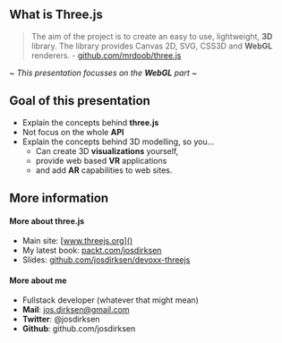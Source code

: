 ## What is **Three.js**

> The aim of the project is to create an easy to use, lightweight, **3D** library. The library provides Canvas 2D, SVG, 
> CSS3D and **WebGL** renderers. - [github.com/mrdoob/three.js]()

*~ This presentation focusses on the **WebGL** part ~*


## **Goal** of this presentation

- Explain the concepts behind **three.js**
- Not focus on the whole **API**
- Explain the concepts behind 3D modelling, so you...
  - Can create 3D **visualizations** yourself,
  - provide web based **VR** applications
  - and add **AR** capabilities to web sites.


## More information

#### More about three.js  <!-- .element: style="text-align: left" -->
  - Main site: [www.threejs.org]()
  - My latest book: [packt.com/josdirksen]()
  - Slides: [github.com/josdirksen/devoxx-threejs]()

#### More about me <!-- .element: style="text-align: left; margin-top: 10px" -->
  - Fullstack developer (whatever that might mean)
  - **Mail**: jos.dirksen@gmail.com
  - **Twitter**: @josdirksen
  - **Github**: github.com/josdirksen
